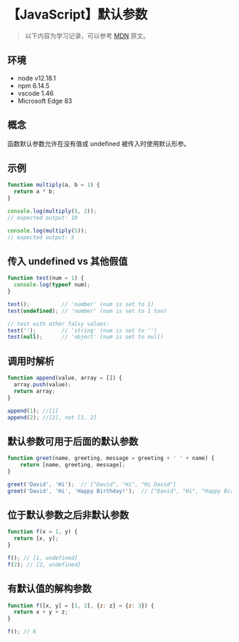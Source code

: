 # 【JavaScript】默认参数

> 以下内容为学习记录，可以参考 [MDN][1] 原文。

## 环境

- node v12.18.1
- npm 6.14.5
- vscode 1.46
- Microsoft Edge 83

## 概念

函数默认参数允许在没有值或 undefined 被传入时使用默认形参。

## 示例

```js
function multiply(a, b = 1) {
  return a * b;
}

console.log(multiply(5, 2));
// expected output: 10

console.log(multiply(5));
// expected output: 5
```

## 传入 undefined vs 其他假值

```js
function test(num = 1) {
  console.log(typeof num);
}

test();          // 'number' (num is set to 1)
test(undefined); // 'number' (num is set to 1 too)

// test with other falsy values:
test('');        // 'string' (num is set to '')
test(null);      // 'object' (num is set to null)
```

## 调用时解析

```js
function append(value, array = []) {
  array.push(value);
  return array;
}

append(1); //[1]
append(2); //[2], not [1, 2]
```

## 默认参数可用于后面的默认参数

```js
function greet(name, greeting, message = greeting + ' ' + name) {
    return [name, greeting, message];
}

greet('David', 'Hi');  // ["David", "Hi", "Hi David"]
greet('David', 'Hi', 'Happy Birthday!');  // ["David", "Hi", "Happy Birthday!"]
```

## 位于默认参数之后非默认参数

```js
function f(x = 1, y) { 
  return [x, y]; 
}

f(); // [1, undefined]
f(2); // [2, undefined]
```

## 有默认值的解构参数

```js
function f([x, y] = [1, 2], {z: z} = {z: 3}) { 
  return x + y + z; 
}

f(); // 6
```

[1]: https://developer.mozilla.org/zh-CN/docs/Web/JavaScript/Reference/Functions/Default_parameters
